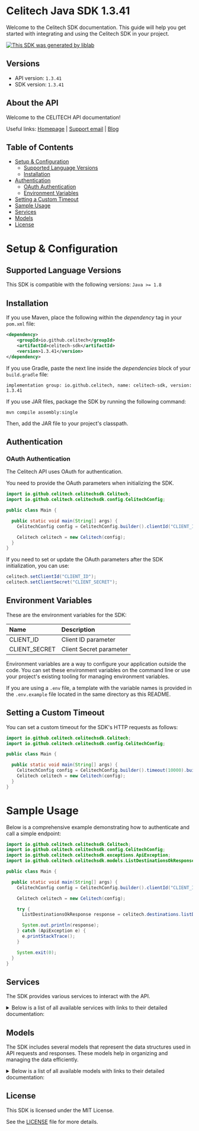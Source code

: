 # Celitech Java SDK 1.3.41

Welcome to the Celitech SDK documentation. This guide will help you get started with integrating and using the Celitech SDK in your project.

[![This SDK was generated by liblab](https://public-liblab-readme-assets.s3.us-east-1.amazonaws.com/built-by-liblab-icon.svg)](https://liblab.com/?utm_source=readme)

## Versions

- API version: `1.3.41`
- SDK version: `1.3.41`

## About the API

Welcome to the CELITECH API documentation!

Useful links: [Homepage](https://www.celitech.com) | [Support email](mailto:support@celitech.com) | [Blog](https://www.celitech.com/blog/)

## Table of Contents

- [Setup & Configuration](#setup--configuration)
  - [Supported Language Versions](#supported-language-versions)
  - [Installation](#installation)
- [Authentication](#authentication)
  - [OAuth Authentication](#oauth-authentication)
  - [Environment Variables](#environment-variables)
- [Setting a Custom Timeout](#setting-a-custom-timeout)
- [Sample Usage](#sample-usage)
- [Services](#services)
- [Models](#models)
- [License](#license)

# Setup & Configuration

## Supported Language Versions

This SDK is compatible with the following versions: `Java >= 1.8`

## Installation

If you use Maven, place the following within the _dependency_ tag in your `pom.xml` file:

```XML
<dependency>
    <groupId>io.github.celitech</groupId>
    <artifactId>celitech-sdk</artifactId>
    <version>1.3.41</version>
</dependency>
```

If you use Gradle, paste the next line inside the _dependencies_ block of your `build.gradle` file:

```Gradle
implementation group: io.github.celitech, name: celitech-sdk, version: 1.3.41
```

If you use JAR files, package the SDK by running the following command:

```shell
mvn compile assembly:single
```

Then, add the JAR file to your project's classpath.

## Authentication

### OAuth Authentication

The Celitech API uses OAuth for authentication.

You need to provide the OAuth parameters when initializing the SDK.

```java
import io.github.celitech.celitechsdk.Celitech;
import io.github.celitech.celitechsdk.config.CelitechConfig;

public class Main {

  public static void main(String[] args) {
    CelitechConfig config = CelitechConfig.builder().clientId("CLIENT_ID").clientSecret("CLIENT_SECRET").build();

    Celitech celitech = new Celitech(config);
  }
}

```

If you need to set or update the OAuth parameters after the SDK initialization, you can use:

```java
celitech.setClientId("CLIENT_ID");
celitech.setClientSecret("CLIENT_SECRET");
```

## Environment Variables

These are the environment variables for the SDK:

| Name          | Description             |
| :------------ | :---------------------- |
| CLIENT_ID     | Client ID parameter     |
| CLIENT_SECRET | Client Secret parameter |

Environment variables are a way to configure your application outside the code. You can set these environment variables on the command line or use your project's existing tooling for managing environment variables.

If you are using a `.env` file, a template with the variable names is provided in the `.env.example` file located in the same directory as this README.

## Setting a Custom Timeout

You can set a custom timeout for the SDK's HTTP requests as follows:

```java
import io.github.celitech.celitechsdk.Celitech;
import io.github.celitech.celitechsdk.config.CelitechConfig;

public class Main {

  public static void main(String[] args) {
    CelitechConfig config = CelitechConfig.builder().timeout(10000).build();
    Celitech celitech = new Celitech(config);
  }
}

```

# Sample Usage

Below is a comprehensive example demonstrating how to authenticate and call a simple endpoint:

```java
import io.github.celitech.celitechsdk.Celitech;
import io.github.celitech.celitechsdk.config.CelitechConfig;
import io.github.celitech.celitechsdk.exceptions.ApiException;
import io.github.celitech.celitechsdk.models.ListDestinationsOkResponse;

public class Main {

  public static void main(String[] args) {
    CelitechConfig config = CelitechConfig.builder().clientId("CLIENT_ID").clientSecret("CLIENT_SECRET").build();

    Celitech celitech = new Celitech(config);

    try {
      ListDestinationsOkResponse response = celitech.destinations.listDestinations();

      System.out.println(response);
    } catch (ApiException e) {
      e.printStackTrace();
    }

    System.exit(0);
  }
}

```

## Services

The SDK provides various services to interact with the API.

<details> 
<summary>Below is a list of all available services with links to their detailed documentation:</summary>

| Name                                                                 |
| :------------------------------------------------------------------- |
| [OAuthService](documentation/services/OAuthService.md)               |
| [DestinationsService](documentation/services/DestinationsService.md) |
| [PackagesService](documentation/services/PackagesService.md)         |
| [PurchasesService](documentation/services/PurchasesService.md)       |
| [ESimService](documentation/services/ESimService.md)                 |
| [IFrameService](documentation/services/IFrameService.md)             |

</details>

## Models

The SDK includes several models that represent the data structures used in API requests and responses. These models help in organizing and managing the data efficiently.

<details> 
<summary>Below is a list of all available models with links to their detailed documentation:</summary>

| Name                                                                                         | Description |
| :------------------------------------------------------------------------------------------- | :---------- |
| [GetAccessTokenRequest](documentation/models/GetAccessTokenRequest.md)                       |             |
| [GetAccessTokenOkResponse](documentation/models/GetAccessTokenOkResponse.md)                 |             |
| [ListDestinationsOkResponse](documentation/models/ListDestinationsOkResponse.md)             |             |
| [ListPackagesOkResponse](documentation/models/ListPackagesOkResponse.md)                     |             |
| [ListPurchasesOkResponse](documentation/models/ListPurchasesOkResponse.md)                   |             |
| [CreatePurchaseRequest](documentation/models/CreatePurchaseRequest.md)                       |             |
| [CreatePurchaseOkResponse](documentation/models/CreatePurchaseOkResponse.md)                 |             |
| [TopUpEsimRequest](documentation/models/TopUpEsimRequest.md)                                 |             |
| [TopUpEsimOkResponse](documentation/models/TopUpEsimOkResponse.md)                           |             |
| [EditPurchaseRequest](documentation/models/EditPurchaseRequest.md)                           |             |
| [EditPurchaseOkResponse](documentation/models/EditPurchaseOkResponse.md)                     |             |
| [GetPurchaseConsumptionOkResponse](documentation/models/GetPurchaseConsumptionOkResponse.md) |             |
| [GetEsimOkResponse](documentation/models/GetEsimOkResponse.md)                               |             |
| [GetEsimDeviceOkResponse](documentation/models/GetEsimDeviceOkResponse.md)                   |             |
| [GetEsimHistoryOkResponse](documentation/models/GetEsimHistoryOkResponse.md)                 |             |
| [GetEsimMacOkResponse](documentation/models/GetEsimMacOkResponse.md)                         |             |
| [TokenOkResponse](documentation/models/TokenOkResponse.md)                                   |             |
| [ListPackagesParameters](documentation/models/ListPackagesParameters.md)                     |             |
| [ListPurchasesParameters](documentation/models/ListPurchasesParameters.md)                   |             |
| [GetEsimParameters](documentation/models/GetEsimParameters.md)                               |             |

</details>

## License

This SDK is licensed under the MIT License.

See the [LICENSE](LICENSE) file for more details.
